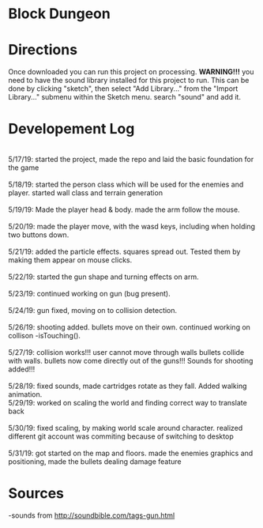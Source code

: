 # Block Dungeon
# Directions
  Once downloaded you can run this project on processing. <b>WARNING!!!</b> you need to have the sound library installed for this project to run. This can be done by clicking "sketch", then select "Add Library..." from the "Import Library..." submenu within the Sketch menu. search "sound" and add it.
# Developement Log 
<br> 5/17/19: started the project, made the repo and laid the basic foundation for the game</br>
<br> 5/18/19: started the person class which will be used for the enemies and player. started wall class and terrain generation</br>
<br> 5/19/19: Made the player head & body. made the arm follow the mouse. </br>
<br> 5/20/19: made the player move, with the wasd keys, including when holding two buttons down. </br>
<br> 5/21/19: added the particle effects. squares spread out. Tested them by making them appear on mouse clicks. </br>
<br> 5/22/19: started the gun shape and turning effects on arm. </br>
<br> 5/23/19: continued working on gun (bug present). </br>
<br> 5/24/19: gun fixed, moving on to collision detection. </br>
<br> 5/26/19: shooting added. bullets move on their own. continued working on collison -isTouching(). </br>
<br> 5/27/19: collision works!!! user cannot move through walls bullets collide with walls. bullets now come directly out of the guns!!! Sounds for shooting added!!!</br>
<br> 5/28/19: fixed sounds, made cartridges rotate as they fall. Added walking animation. 
<br> 5/29/19: worked on scaling the world and finding correct way to translate back </br>
<br> 5/30/19: fixed scaling, by making world scale around character. realized different git account was commiting because of switching to desktop </br>
<br> 5/31/19: got started on the map and floors. made the enemies graphics and positioning, made the bullets dealing damage feature </br>
# Sources
-sounds from http://soundbible.com/tags-gun.html
